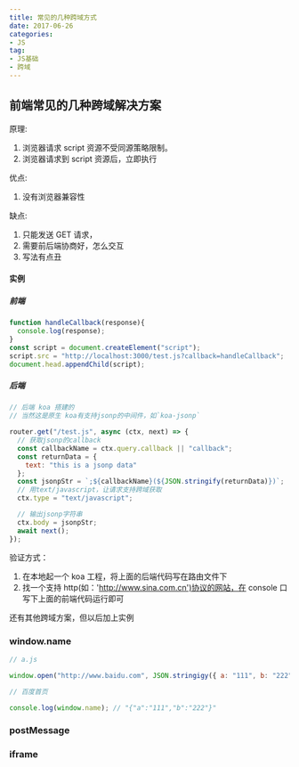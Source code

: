 ```yaml
---
title: 常见的几种跨域方式
date: 2017-06-26
categories:
- JS
tag: 
- JS基础
- 跨域
---
```


## 前端常见的几种跨域解决方案

原理:

1. 浏览器请求 script 资源不受同源策略限制。
2. 浏览器请求到 script 资源后，立即执行

优点:

1. 没有浏览器兼容性

缺点:

1. 只能发送 GET 请求，
2. 需要前后端协商好，怎么交互
3. 写法有点丑

#### 实例

##### 前端

```jsx harmony
function handleCallback(response){
  console.log(response);
}
const script = document.createElement("script");
script.src = "http://localhost:3000/test.js?callback=handleCallback";
document.head.appendChild(script);
```

##### 后端

```js
// 后端 koa 搭建的
// 当然这是原生 koa有支持jsonp的中间件，如`koa-jsonp`

router.get("/test.js", async (ctx, next) => {
  // 获取jsonp的callback
  const callbackName = ctx.query.callback || "callback";
  const returnData = {
    text: "this is a jsonp data"
  };
  const jsonpStr = `;${callbackName}(${JSON.stringify(returnData)})`;
  // 用text/javascript，让请求支持跨域获取
  ctx.type = "text/javascript";

  // 输出jsonp字符串
  ctx.body = jsonpStr;
  await next();
});
```

验证方式：

1. 在本地起一个 koa 工程，将上面的后端代码写在路由文件下
2. 找一个支持 http(如：'http://www.sina.com.cn')协议的网站，在 console 口写下上面的前端代码运行即可

还有其他跨域方案，但以后加上实例

### window.name

```js
// a.js

window.open("http://www.baidu.com", JSON.stringigy({ a: "111", b: "222" }));

// 百度首页

console.log(window.name); // "{"a":"111","b":"222"}"
```

### postMessage

### iframe

